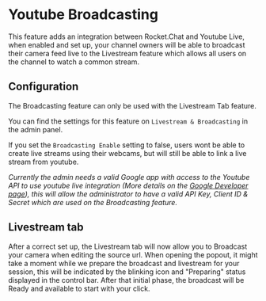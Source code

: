 # Youtube Broadcasting

This feature adds an integration between Rocket.Chat and Youtube Live, when enabled and set up, your channel owners will be able to broadcast their camera feed live to the Livestream feature which allows all users on the channel to watch a common stream.

## Configuration

The Broadcasting feature can only be used with the Livestream Tab feature.

You can find the settings for this feature on `Livestream & Broadcasting` in the admin panel.

If you set the `Broadcasting Enable` setting to false, users wont be able to create live streams using their webcams, but will still be able to link a live stream from youtube.

_Currently the admin needs a valid Google app with access to the Youtube API to use youtube live integration (More details on the [Google Developer page](https://developers.google.com/youtube/v3/)), this will allow the administrator to have a valid API Key, Client ID & Secret which are used on the Broadcasting feature._

## Livestream tab

After a correct set up, the Livestream tab will now allow you to Broadcast your camera when editing the source url.
When opening the popout, it might take a moment while we prepare the broadcast and livestream for your session, this will be indicated by the blinking icon and "Preparing" status displayed in the control bar. After that initial phase, the broadcast will be Ready and available to start with your click.
